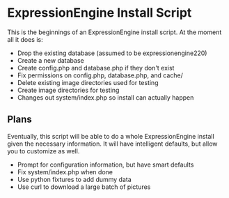 ExpressionEngine Install Script
===============================

This is the beginnings of an ExpressionEngine install script. At the moment all it does is:

- Drop the existing database (assumed to be expressionengine220)
- Create a new database
- Create config.php and database.php if they don't exist
- Fix permissions on config.php, database.php, and cache/
- Delete existing image directories used for testing
- Create image directories for testing
- Changes out system/index.php so install can actually happen


Plans
-----

Eventually, this script will be able to do a whole ExpressionEngine install given the necessary information. It will have intelligent defaults, but allow you to customize as well.

- Prompt for configuration information, but have smart defaults
- Fix system/index.php when done
- Use python fixtures to add dummy data
- Use curl to download a large batch of pictures